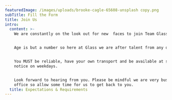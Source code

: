 ```yaml
---
featuredImage: /images/uploads/brooke-cagle-65608-unsplash copy.png
subTitle: Fill the Form
title: Join Us
intro:
  content: >-
    We are constantly on the look out for new  faces to join Team Glass.


    Age is but a number so here at Glass we are after talent from any decade.


    You MUST be reliable, have your own transport and be available at short
    notice on weekdays.


    Look forward to hearing from you. Please be mindful we are very busy in the
    office so allow some time for us to get back to you.
  title: Expectations & Requirements
---
```


